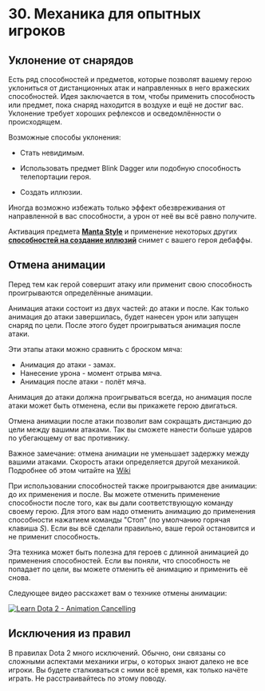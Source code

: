 # 30. Механика для опытных игроков

## Уклонение от снарядов

Есть ряд способностей и предметов, которые позволят вашему герою уклониться от дистанционных атак и направленных в него вражеских способностей. Идея заключается в том, чтобы применить способность или предмет, пока снаряд находится в воздухе и ещё не достиг вас. Уклонение требует хороших рефлексов и осведомлённости о происходящем.

Возможные способы уклонения:

* Стать невидимым.

* Использовать предмет Blink Dagger или подобную способность телепортации героя.

* Создать иллюзии.

Иногда возможно избежать только эффект обезвреживания от направленной в вас способности, а урон от неё вы всё равно получите.

Активация предмета [**Manta Style**](https://dota2-ru.gamepedia.com/Manta_Style) и применение некоторых других [**способностей на создание иллюзий**](https://dota2-ru.gamepedia.com/%D0%98%D0%BB%D0%BB%D1%8E%D0%B7%D0%B8%D0%B8) снимет с вашего героя дебаффы.

## Отмена анимации

Перед тем как герой совершит атаку или применит свою способность проигрываются определённые анимации. 

Анимация атаки состоит из двух частей: до атаки и после. Как только анимация до атаки завершилась, будет нанесен урон или запущен снаряд по цели. После этого будет проигрываться анимация после атаки. 

Эти этапы атаки можно сравнить с броском мяча:

* Анимация до атаки - замах.
* Нанесение урона - момент отрыва мяча.
* Анимация после атаки - полёт мяча.

Анимация до атаки должна проигрываться всегда, но анимация после атаки может быть отменена, если вы прикажете герою двигаться.

Отмена анимации после атаки позволит вам сокращать дистанцию до цели между вашими атаками. Так вы сможете нанести больше ударов по убегающему от вас противнику.

Важное замечание: отмена анимации не уменьшает задержку между вашими атаками. Скорость атаки определяется другой механикой. Подробнее об этом читайте на [Wiki](https://dota2-ru.gamepedia.com/%D0%A1%D0%BA%D0%BE%D1%80%D0%BE%D1%81%D1%82%D1%8C_%D0%B0%D1%82%D0%B0%D0%BA%D0%B8)

При использовании способностей также проигрываются две анимации: до их применения и после. Вы можете отменить применение способности после того, как вы дали соответствующую команду своему герою. Для этого вам надо отменить анимацию до применения способности нажатием команды "Стоп" (по умолчанию горячая клавиша *S*). Если вы всё сделали правильно, ваше герой остановится и не применит способность.

Эта техника может быть полезна для героев с длинной анимацией до применения способностей. Если вы поняли, что способность не попадает по цели, вы можете отменить её анимацию и применить её снова.

Следующее видео расскажет вам о технике отмены анимации:

[![Learn Dota 2 - Animation Cancelling](http://img.youtube.com/vi/SVw-D3-C9bc/0.jpg)](https://www.youtube.com/watch?v=SVw-D3-C9bc)

## Исключения из правил

В правилах Dota 2 много исключений. Обычно, они связаны со сложными аспектами механики игры, о которых знают далеко не все игроки. Вы будете сталкиваться с ними всё время, как только начёте играть. Не расстраивайтесь по этому поводу.
